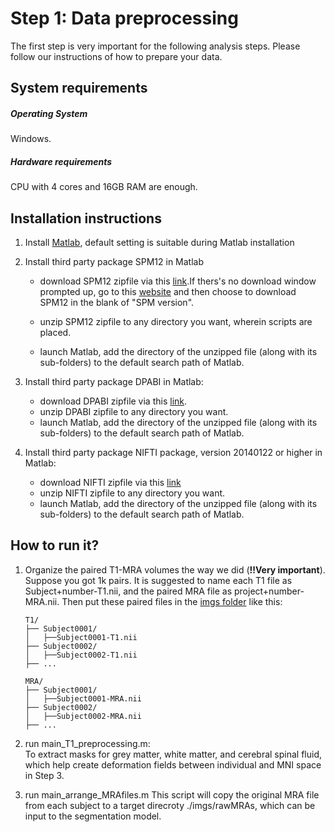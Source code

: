 # Step 1: Data preprocessing
The first step is very important for the following analysis steps. Please follow our instructions of how to prepare your data.

## System requirements
##### Operating System
Windows.

##### Hardware requirements
CPU with 4 cores and 16GB RAM are enough. 


## Installation instructions
1. Install [Matlab](https://www.mathworks.com/help/install/install-products.html), default setting is suitable during Matlab installation

2. Install third party package SPM12 in Matlab
	* download SPM12 zipfile via this [link](https://www.fil.ion.ucl.ac.uk/spm/download/restricted/eldorado/spm12.zip).If thers's no download window prompted up, go to this [website](https://www.fil.ion.ucl.ac.uk/spm/software/download/) and then choose to download SPM12 in the blank of "SPM version".
			
	* unzip SPM12 zipfile to any directory you want, wherein scripts are placed.
	* launch Matlab, add the directory of the unzipped file (along with its sub-folders) to the default search path of Matlab.

3. Install third party package DPABI in Matlab:
	* download DPABI zipfile via this [link](https://github.com/Chaogan-Yan/DPABI).
	* unzip DPABI zipfile to any directory you want.
	* launch Matlab, add the directory of the unzipped file (along with its sub-folders) to the default search path of Matlab.

4. Install third party package NIFTI package, version 20140122 or higher in Matlab:
	* download NIFTI zipfile via this [link](https://ww2.mathworks.cn/matlabcentral/fileexchange/8797-tools-for-nifti-and-analyze-image)
	* unzip NIFTI zipfile to any directory you want.
	* launch Matlab, add the directory of the unzipped file (along with its sub-folders) to the default search path of Matlab.

## How to run it?
1. 	Organize the paired T1-MRA volumes the way we did (**!!Very important**). Suppose you got 1k pairs. It is suggested to name each T1 file as Subject+number-T1.nii, and the paired MRA file as project+number-MRA.nii. Then put these paired files in the [imgs folder](./imgs/) like this: 
    ```
    T1/
    ├── Subject0001/
    │   ├──Subject0001-T1.nii
    ├── Subject0002/
    │   ├──Subject0002-T1.nii
    ├── ...
  
    MRA/
    ├── Subject0001/
    │   ├──Subject0001-MRA.nii
    ├── Subject0002/
    │   ├──Subject0002-MRA.nii
    ├── ...
    ```
2. run main_T1_preprocessing.m:  
	To extract masks for grey matter, white matter, and cerebral spinal fluid, which help create deformation fields between individual and MNI space in Step 3.

3. run main_arrange_MRAfiles.m
	This script will copy the original MRA file from each subject to a target direcroty ./imgs/rawMRAs, which can be input to the segmentation model.